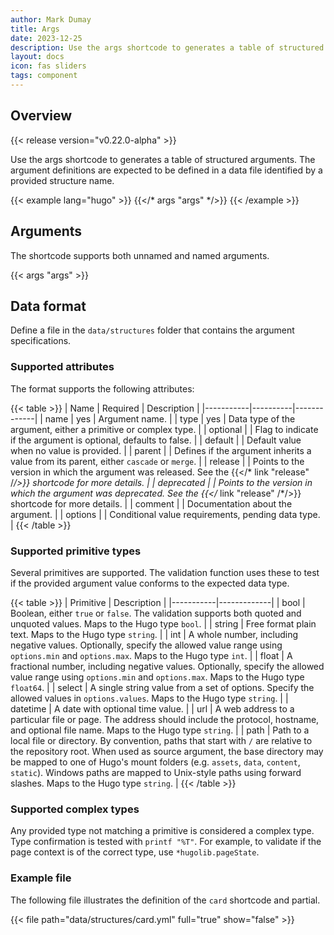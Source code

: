 ```yaml
---
author: Mark Dumay
title: Args
date: 2023-12-25
description: Use the args shortcode to generates a table of structured arguments.
layout: docs
icon: fas sliders
tags: component
---
```


## Overview

{{< release version="v0.22.0-alpha" >}}

Use the args shortcode to generates a table of structured arguments. The argument definitions are expected to be defined in a data file identified by a provided structure name.

<!-- markdownlint-disable MD037 -->
{{< example lang="hugo" >}}
{{</* args "args" */>}}
{{< /example >}}
<!-- markdownlint-enable MD037 -->

## Arguments

The shortcode supports both unnamed and named arguments.

{{< args "args" >}}

## Data format

<!-- TODO: add args data format -->
Define a file in the `data/structures` folder that contains the argument specifications.

### Supported attributes

The format supports the following attributes:

<!-- markdownlint-disable MD037 -->
{{< table >}}
| Name | Required | Description |
|-----------|----------|-------------|
| name | yes | Argument name. |
| type | yes | Data type of the argument, either a primitive or complex type. |
| optional | | Flag to indicate if the argument is optional, defaults to false. |
| default | | Default value when no value is provided. |
| parent  | | Defines if the argument inherits a value from its parent, either `cascade` or `merge`. |
| release | | Points to the version in which the argument was released. See the {{</* link "release" /*/>}} shortcode for more details. |
| deprecated | | Points to the version in which the argument was deprecated. See the {{</* link "release" /*/>}} shortcode for more details. |
| comment | | Documentation about the argument. |
| options | | Conditional value requirements, pending data type. |
{{< /table >}}
<!-- markdownlint-enable MD037 -->

### Supported primitive types

Several primitives are supported. The validation function uses these to test if the provided argument value conforms to the expected data type.

{{< table >}}
| Primitive | Description |
|-----------|-------------|
| bool      | Boolean, either `true` or `false`. The validation supports both quoted and unquoted values. Maps to the Hugo type `bool`. |
| string | Free format plain text. Maps to the Hugo type `string`. |
| int       | A whole number, including negative values. Optionally, specify the allowed value range using `options.min` and `options.max`. Maps to the Hugo type `int`. |
| float     | A fractional number, including negative values. Optionally, specify the allowed value range using `options.min` and `options.max`. Maps to the Hugo type `float64`. |
| select    | A single string value from a set of options. Specify the allowed values in `options.values`. Maps to the Hugo type `string`. |
| datetime  | A date with optional time value. |
| url       | A web address to a particular file or page. The address should include the protocol, hostname, and optional file name. Maps to the Hugo type `string`. |
| path      | Path to a local file or directory. By convention, paths that start with `/` are relative to the repository root. When used as source argument, the base directory may be mapped to one of Hugo's mount folders (e.g. `assets`, `data`, `content`, `static`). Windows paths are mapped to Unix-style paths using forward slashes. Maps to the Hugo type `string`. |
{{< /table >}}

### Supported complex types

Any provided type not matching a primitive is considered a complex type. Type confirmation is tested with `printf "%T"`. For example, to validate if the page context is of the correct type, use `*hugolib.pageState`.

<!-- TODO: add example -->

### Example file

The following file illustrates the definition of the `card` shortcode and partial.

{{< file path="data/structures/card.yml" full="true" show="false" >}}
